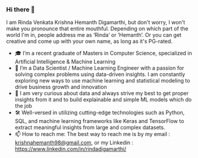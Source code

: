 ### Hi there 👋

I am Rinda Venkata Krishna Hemanth Digamarthi, but don't worry, I won't make you pronounce that entire mouthful. Depending on which part of the world I'm in, people address me as ‘Rinda’ or ‘Hemanth’. Or you can get creative and come up with your own name, as long as it's PG-rated.

- 🎓 I’m a recent graduate of Masters in Computer Science, specialized in Artificial Intelligence & Machine Learning
- 🌱 I’m a Data Scientist / Machine Learning Engineer with a passion for solving complex problems using data-driven insights. I am constantly exploring new ways to use machine learning and statistical modeling to drive business growth and innovation
- 🎯 I am very curious about data and always strive my best to get proper insights from it and to build explainable and simple ML models which do the job
- 🛠 Well-versed in utilizing cutting-edge technologies such as Python, SQL, and machine learning frameworks like Keras and TensorFlow to extract meaningful insights from large and complex datasets.
- 📫 How to reach me: The best way to reach me is by my email : krishnahemanth98@gmail.com, or my Linkedin : https://www.linkedin.com/in/rindadigamarthi/
